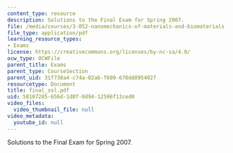 ```yaml
---
content_type: resource
description: Solutions to the Final Exam for Spring 2007.
file: /media/courses/3-052-nanomechanics-of-materials-and-biomaterials-spring-2007/58107285656d1d0f8d9412596f13ced0_final_sol.pdf
file_type: application/pdf
learning_resource_types:
- Exams
license: https://creativecommons.org/licenses/by-nc-sa/4.0/
ocw_type: OCWFile
parent_title: Exams
parent_type: CourseSection
parent_uid: 31f738a4-c74a-02ab-f600-670dd8954027
resourcetype: Document
title: final_sol.pdf
uid: 58107285-656d-1d0f-8d94-12596f13ced0
video_files:
  video_thumbnail_file: null
video_metadata:
  youtube_id: null
---
```

Solutions to the Final Exam for Spring 2007.